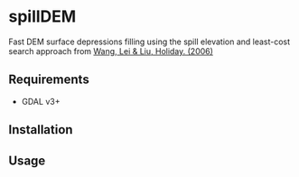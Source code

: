 # spillDEM
Fast DEM surface depressions filling using the spill elevation and least-cost search approach from [Wang, Lei & Liu, Holiday. (2006)](http://dx.doi.org/10.1080/13658810500433453)

## Requirements
- GDAL v3+

## Installation

## Usage
